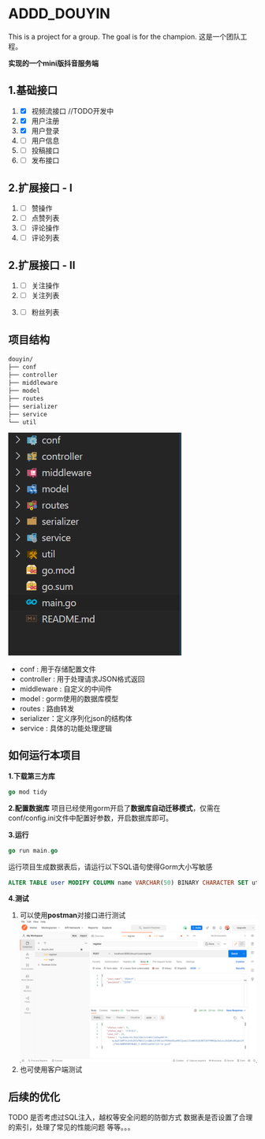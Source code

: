 # ADDD_DOUYIN
This is a project for a group. The goal is for the champion.
这是一个团队工程。

**实现的一个mini版抖音服务端**

## 1.基础接口
   1. - [x]  视频流接口   //TODO开发中
   2. - [x]  用户注册
   3. - [x]  用户登录
   4. - [ ]  用户信息
   5. - [ ]  投稿接口
   6. - [ ]  发布接口

## 2.扩展接口 - I
   1. - [ ]  赞操作
   1. - [ ]  点赞列表
   2. - [ ]  评论操作
   3. - [ ]  评论列表
   
## 2.扩展接口 - II
   1. - [ ]  关注操作
   1. - [ ]  关注列表
   2. - [ ]  粉丝列表




## 项目结构

```shell
douyin/
├── conf
├── controller
├── middleware
├── model
├── routes
├── serializer
├── service
└── util
```
![项目目录结构图](./summ.png)

- conf : 用于存储配置文件
- controller : 用于处理请求JSON格式返回
- middleware : 自定义的中间件
- model : gorm使用的数据库模型
- routes : 路由转发
- serializer：定义序列化json的结构体
- service : 具体的功能处理逻辑


## 如何运行本项目

**1.下载第三方库**
```go
go mod tidy
```
**2.配置数据库**
项目已经使用gorm开启了**数据库自动迁移模式**，仅需在conf/config.ini文件中配置好参数，开启数据库即可。

**3.运行**
```go
go run main.go
```
运行项目生成数据表后，请运行以下SQL语句使得Gorm大小写敏感
```SQL
ALTER TABLE user MODIFY COLUMN name VARCHAR(50) BINARY CHARACTER SET utf8 COLLATE utf8_bin DEFAULT NULL;
```
**4.测试**
1. 可以使用**postman**对接口进行测试
![](postman.png)
2. 也可使用客户端测试


## 后续的优化
TODO
是否考虑过SQL注入，越权等安全问题的防御方式
数据表是否设置了合理的索引，处理了常见的性能问题
等等。。。

